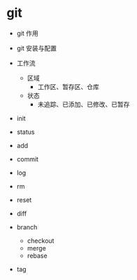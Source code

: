 # git
- git 作用
- git 安装与配置
- 工作流
    - 区域
        - 工作区、暂存区、仓库
    - 状态
        - 未追踪、已添加、已修改、已暂存
- init
- status
- add
- commit

- log
- rm
- reset
- diff

- branch
    - checkout
    - merge
    - rebase

- tag